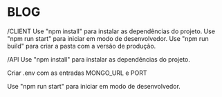 # BLOG

/CLIENT
Use "npm install" para instalar as dependências do projeto.
Use "npm run start" para iniciar em modo de desenvolvedor. 
Use "npm run build" para criar a pasta com a versão de produção.

/API
Use "npm install" para instalar as dependências do projeto.

Criar .env com as entradas MONGO_URL e PORT

Use "npm run start" para iniciar em modo de desenvolvedor.
